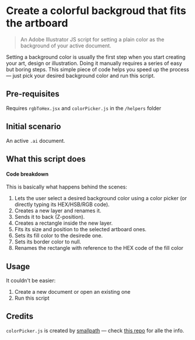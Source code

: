 # Create a colorful backgroud that fits the artboard

> An Adobe Illustrator JS script for setting a plain color as the background of your active document.

Setting a background color is usually the first step when you start creating your art, design or illustration. Doing it manually requires a series of easy but boring steps. This simple piece of code helps you speed up the process — just pick your desired background color and run this script.

## Pre-requisites

Requires `rgbToHex.jsx` and `colorPicker.js` in the `/helpers` folder

## Initial scenario

An active `.ai` document.

## What this script does

#### Code breakdown

This is basically what happens behind the scenes:

1. Lets the user select a desired background color using a color picker (or directly typing its HEX/HSB/RGB code).
2. Creates a new layer and renames it.
3. Sends it to back (Z-position).
4. Creates a rectangle inside the new layer.
5. Fits its size and position to the selected artboard ones.
6. Sets its fill color to the desirede one.
7. Sets its border color to null.
8. Renames the rectangle with reference to the HEX code of the fill color

## Usage

It couldn't be easier:

1. Create a new document or open an existing one
2. Run this script

## Credits

`colorPicker.js` is created by [smallpath](https://github.com/smallpath) — check [this repo](https://github.com/smallpath/adobe-color-picker) for alle the info.
